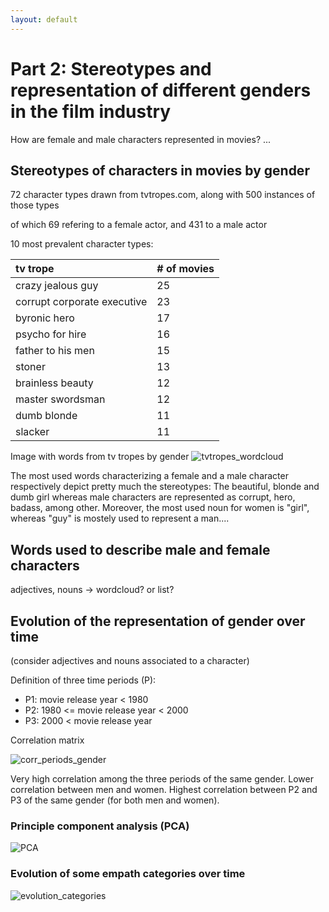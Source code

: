 ```yaml
---
layout: default
---
```


# Part 2: Stereotypes and representation of different genders in the film industry
How are female and male characters represented in movies? ...


## Stereotypes of characters in movies by gender
72 character types drawn from tvtropes.com, along with 500 instances of those types

of which 69 refering to a female actor, and 431 to a male actor

10 most prevalent character types:

| tv trope                        | # of movies|
|:--------------------------------|:-----------|
| crazy jealous guy               |     25     |
| corrupt corporate executive     |     23     |
| byronic hero                    |     17     |
| psycho for hire                 |     16     |
| father to his men               |     15     |
| stoner                          |     13     |
| brainless beauty                |     12     |
| master swordsman                |     12     |
| dumb blonde                     |     11     |
| slacker                         |     11     |


Image with words from tv tropes by gender
![tvtropes_wordcloud](https://user-images.githubusercontent.com/114232327/208409514-4c0665d2-a8c2-49a4-a831-4dab3770e19e.png)

The most used words characterizing a female and a male character respectively depict pretty much the stereotypes: The beautiful, blonde and dumb girl whereas male characters are represented as corrupt, hero, badass, among other. Moreover, the most used noun for women is "girl", whereas "guy" is mostely used to represent a man....

## Words used to describe male and female characters
adjectives, nouns -> wordcloud? or list?


## Evolution of the representation of gender over time
(consider adjectives and nouns associated to a character)

Definition of three time periods (P):
* P1:         movie release year < 1980
* P2: 1980 <= movie release year < 2000
* P3: 2000 <  movie release year

Correlation matrix

![corr_periods_gender](https://user-images.githubusercontent.com/114232327/208409108-e69f064b-ec2b-4885-a331-292774d7dd98.png)

Very high correlation among the three periods of the same gender. Lower correlation between men and women. Highest correlation between P2 and P3 of the same gender (for both men and women).

### Principle component analysis (PCA)

![PCA](https://user-images.githubusercontent.com/114232327/208409415-826431d7-a911-4bcc-a0c5-3e870b0bd558.png)

### Evolution of some empath categories over time


![evolution_categories](https://user-images.githubusercontent.com/114232327/208409704-9c8b324b-8cc3-4cf5-a9b5-1bcc2a1b41b7.png)
